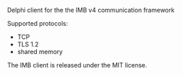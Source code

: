 Delphi client for the the IMB v4 communication framework

Supported protocols:
- TCP
- TLS 1.2
- shared memory

The IMB client is released under the MIT license.